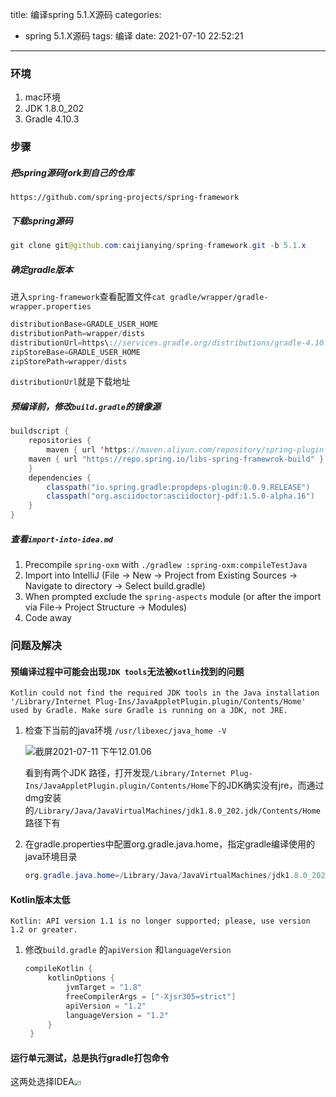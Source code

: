 title: 编译spring 5.1.X源码
categories:

  - spring 5.1.X源码
tags: 编译
date: 2021-07-10 22:52:21

---

### 环境

1. mac环境
2. JDK 1.8.0_202
3. Gradle 4.10.3

### 步骤

##### 把spring源码fork到自己的仓库

`https://github.com/spring-projects/spring-framework`

<!--more-->

##### 下载spring源码

```java
git clone git@github.com:caijianying/spring-framework.git -b 5.1.x
```

##### 确定gradle版本

进入`spring-framework`查看配置文件`cat gradle/wrapper/gradle-wrapper.properties`

```java
distributionBase=GRADLE_USER_HOME
distributionPath=wrapper/dists
distributionUrl=https\://services.gradle.org/distributions/gradle-4.10.3-bin.zip
zipStoreBase=GRADLE_USER_HOME
zipStorePath=wrapper/dists
```

`distributionUrl`就是下载地址

##### 预编译前，修改`build.gradle`的镜像源

```java
buildscript {
	repositories {
		maven { url 'https://maven.aliyun.com/repository/spring-plugin' }
    maven { url "https://repo.spring.io/libs-spring-framewrok-build" }
	}
	dependencies {
		classpath("io.spring.gradle:propdeps-plugin:0.0.9.RELEASE")
		classpath("org.asciidoctor:asciidoctorj-pdf:1.5.0-alpha.16")
	}
}
```

##### 查看`import-into-idea.md`

1. Precompile `spring-oxm` with `./gradlew :spring-oxm:compileTestJava`
2. Import into IntelliJ (File -> New -> Project from Existing Sources -> Navigate to directory -> Select build.gradle)
3. When prompted exclude the `spring-aspects` module (or after the import via File-> Project Structure -> Modules)
4. Code away



### 问题及解决

#### 预编译过程中可能会出现`JDK tools`无法被`Kotlin`找到的问题

`Kotlin could not find the required JDK tools in the Java installation '/Library/Internet Plug-Ins/JavaAppletPlugin.plugin/Contents/Home' used by Gradle. Make sure Gradle is running on a JDK, not JRE.`

1. 检查下当前的java环境 `/usr/libexec/java_home -V`

   ![截屏2021-07-11 下午12.01.06](https://www.caijy.top//%E6%88%AA%E5%B1%8F2021-07-11%20%E4%B8%8B%E5%8D%8812.01.06.png)

   看到有两个JDK 路径，打开发现`/Library/Internet Plug-Ins/JavaAppletPlugin.plugin/Contents/Home`下的JDK确实没有jre，而通过dmg安装的`/Library/Java/JavaVirtualMachines/jdk1.8.0_202.jdk/Contents/Home`路径下有

2. 在gradle.properties中配置org.gradle.java.home，指定gradle编译使用的java环境目录

   ```java
   org.gradle.java.home=/Library/Java/JavaVirtualMachines/jdk1.8.0_202.jdk/Contents/Home

#### Kotlin版本太低

`Kotlin: API version 1.1 is no longer supported; please, use version 1.2 or greater.`

1. 修改`build.gradle` 的`apiVersion` 和`languageVersion`

   ```java
   compileKotlin {
   		kotlinOptions {
   			jvmTarget = "1.8"
   			freeCompilerArgs = ["-Xjsr305=strict"]
   			apiVersion = "1.2"
   			languageVersion = "1.2"
   		}
   	}
   ```

#### 运行单元测试，总是执行gradle打包命令

这两处选择IDEA<img src="https://www.caijy.top//1.png" alt="1" style="zoom:50%;" />

